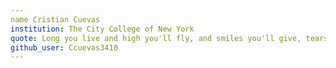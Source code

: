 ```yaml
---
name Cristian Cuevas
institution: The City College of New York
quote: Long you live and high you'll fly, and smiles you'll give, tears you'll cry and all you touch and all you see is all your life will ever be
github_user: Ccuevas3410
---
```

